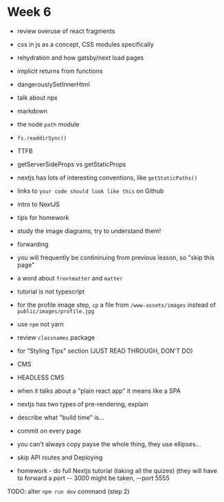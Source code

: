 # Week 6

- review overuse of react fragments
- css in js as a concept, CSS modules specifically
- rehydration and how gatsby/next load pages
- implicit returns from functions
- dangerouslySetInnerHtml
- talk about npx
- markdown
- the node `path` module
- `fs.readdirSync()`
- TTFB
- getServerSideProps vs getStaticProps
- nextjs has lots of interesting conventions, like `getStaticPaths()`
- links to `your code should look like this` on Github  


- intro to NextJS
 - tips for homework
 - study the image diagrams, try to understand them!
 - forwarding
 - you will frequently be contininuing from previous lesson, so "skip this page"
 - a word about `frontmatter` and `matter`
 - tutorial is not typescript
 - for the profile image step, `cp` a file from `/www-assets/images` instead of `public/images/profile.jpg`
 - use `npm` not yarn
 - review `classnames` package  
 - for "Styling Tips" section (JUST READ THROUGH, DON'T DO)
 - CMS
 - HEADLESS CMS
 - when it talks about a "plain react app" it means like a SPA
 - nextjs has two types of pre-rendering, explain
 - describe what "build time" is...
- commit on every page
- you can't always copy payse the whole thing, they use ellipses...
- skip API routes and Deploying


- homework - do full Nextjs tutorial (taking all the quizes)
 (they will have to forward a port -- 3000 might be taken, --port 5555


 TODO:
 alter `npm run dev` command (step 2)

